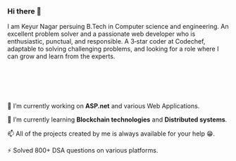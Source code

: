 ### Hi there 👋

I am Keyur Nagar persuing B.Tech in Computer science and engineering. An excellent problem solver and a passionate web developer who is enthusiastic, punctual, and responsible. A 3‐star coder at Codechef, adaptable to solving challenging problems, and looking for a role where I can grow and learn from the experts.


<br> 
<br>

<br>

<br>

🔭 I’m currently working on **ASP.net** and various Web Applications.  

🌱 I’m currently learning **Blockchain technologies** and **Distributed systems**. 

📫 All of the projects created by me is always available for your help 😁. 

⚡ Solved 800+ DSA questions on various platforms.   







<!--
**Keyur3766/Keyur3766** is a ✨ _special_ ✨ repository because its `README.md` (this file) appears on your GitHub profile.

Here are some ideas to get you started:

- 🔭 I’m currently working on ...
- 🌱 I’m currently learning ...
- 👯 I’m looking to collaborate on ...
- 🤔 I’m looking for help with ...
- 💬 Ask me about ...
- 📫 How to reach me: ...
- 😄 Pronouns: ...
- ⚡ Fun fact: ...
-->
